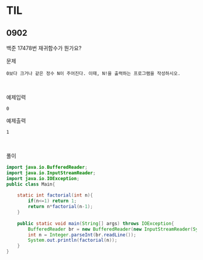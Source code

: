 # TIL

## 0902

백준 17478번 재귀함수가 뭔가요?

문제

```
0보다 크거나 같은 정수 N이 주어진다. 이때, N!을 출력하는 프로그램을 작성하시오.
```

<br>

예제입력
```
0
```


예제출력
```
1
```

<br>

풀이
```java
import java.io.BufferedReader;
import java.io.InputStreamReader;
import java.io.IOException;
public class Main{
    
    static int factorial(int n){
        if(n<=1) return 1;
        return n*factorial(n-1);
    }
    
    public static void main(String[] args) throws IOException{
        BufferedReader br = new BufferedReader(new InputStreamReader(System.in));
        int n = Integer.parseInt(br.readLine());
        System.out.println(factorial(n));
    }
}

```